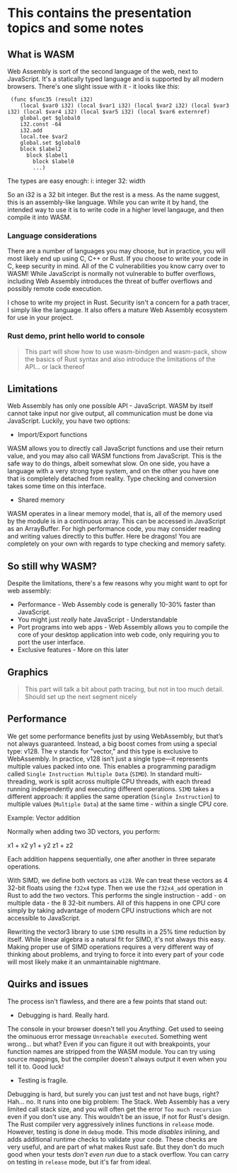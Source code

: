 # This contains the presentation topics and some notes

## What is WASM
Web Assembly is sort of the second language of the web, next to JavaScript. It's a statically typed language and is supported by all modern browsers. There's one slight issue with it - it looks like *this*:

```
 (func $func35 (result i32)
    (local $var0 i32) (local $var1 i32) (local $var2 i32) (local $var3 i32) (local $var4 i32) (local $var5 i32) (local $var6 externref)
    global.get $global0
    i32.const -64
    i32.add
    local.tee $var2
    global.set $global0
    block $label2
      block $label1
        block $label0
        ...)
```

The types are easy enough:
i: integer
32: width

So an i32 is a 32 bit integer. But the rest is a mess. As the name suggest, this is an assembly-like language. While you can write it by hand, the intended way to use it is to write code in a higher level langauge, and then compile it into WASM.

### Language considerations
There are a number of languages you may choose, but in practice, you will most likely end up using C, C++ or Rust. If you choose to write your code in C, keep security in mind. All of the C vulnerabilities you know carry over to WASM! While JavaScript is normally not vulnerable to buffer overflows, including Web Assembly introduces the threat of buffer overflows and possibly remote code execution.

I chose to write my project in Rust. Security isn't a concern for a path tracer, I simply like the language. It also offers a mature Web Assembly ecosystem for use in your project.

### Rust demo, print hello world to console
> This part will show how to use wasm-bindgen and wasm-pack, show the basics of Rust syntax and also introduce the limitations of the API... or lack thereof

## Limitations
Web Assembly has only one possible API - JavaScript. WASM by itself cannot take input nor give output, all communication must be done via JavaScript. Luckily, you have two options:

* Import/Export functions

WASM allows you to directly call JavaScript functions and use their return value, and you may also call WASM functions from JavaScript. This is the safe way to do things, albeit somewhat slow. On one side, you have a language with a very strong type system, and on the other you have one that is completely detached from reality. Type checking and conversion takes some time on this interface.

* Shared memory

WASM operates in a linear memory model, that is, all of the memory used by the module is in a continuous array. This can be accessed in JavaScript as an ArrayBuffer. For high performance code, you may consider reading and writing values directly to this buffer. Here be dragons! You are completely on your own with regards to type checking and memory safety.

## So still why WASM?
Despite the limitations, there's a few reasons why you might want to opt for web assembly:
* Performance - Web Assembly code is generally 10-30% faster than JavaScript.
* You might just *really* hate JavaScript - Understandable
* Port programs into web apps - Web Assembly allows you to compile the core of your desktop application into web code, only requiring you to port the user interface.
* Exclusive features - More on this later

## Graphics
> This part will talk a bit about path tracing, but not in too much detail. Should set up the next segment nicely

## Performance
We get some performance benefits just by using WebAssembly, but that’s not always guaranteed. Instead, a big boost comes from using a special type: v128. The v stands for "vector," and this type is exclusive to WebAssembly. In practice, v128 isn’t just a single type—it represents multiple values packed into one. This enables a programming paradigm called `Single Instruction Multiple Data` (`SIMD`). In standard multi-threading, work is split across multiple CPU threads, with each thread running independently and executing different operations. `SIMD` takes a different approach: it applies the same operation (`Single Instruction`) to multiple values (`Multiple Data`) at the same time - within a single CPU core.

Example: Vector addition

Normally when adding two 3D vectors, you perform:

x1 + x2
y1 + y2
z1 + z2

Each addition happens sequentially, one after another in three separate operations.

With SIMD, we define both vectors as `v128`. We can treat these vectors as 4 32-bit floats using the `f32x4` type. Then we use the `f32x4_add` operation in Rust to add the two vectors. This performs the single instruction - add - on multiple data - the 8 32-bit numbers. All of this happens in one CPU core simply by taking advantage of modern CPU instructions which are not accessible to JavaScript.

Rewriting the vector3 library to use `SIMD` results in a 25% time reduction by itself. While linear algebra is a natural fit for SIMD, it's not always this easy. Making proper use of SIMD operations requires a very different way of thinking about problems, and trying to force it into every part of your code will most likely make it an unmaintainable nightmare.

## Quirks and issues
The process isn't flawless, and there are a few points that stand out:

* Debugging is hard. Really hard.

The console in your browser doesn't tell you *Anything*. Get used to seeing the ominuous error message `Unreachable executed`. Something went wrong... but what? Even if you can figure it out with breakpoints, your function names are stripped from the WASM module. You can try using source mappings, but the compiler doesn't always output it even when you tell it to. Good luck!

* Testing is fragile.

Debugging is hard, but surely you can just test and not have bugs, right? Hah... no. It runs into one big problem: The Stack. Web Assembly has a very limited call stack size, and you will often get the error `Too much recursion` even if you don't use any. This wouldn't be an issue, if not for Rust's design. The Rust compiler very aggressively inlines functions in `release` mode. However, testing is done in `debug` mode. This mode *disables* inlining, and adds additional runtime checks to validate your code. These checks are very useful, and are part of what makes Rust safe. But they don't do much good when your tests *don't even run* due to a stack overflow. You can carry on testing in `release` mode, but it's far from ideal.